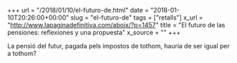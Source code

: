 +++
url = "/2018/01/10/el-futuro-de.html"
date = "2018-01-10T20:26:00+00:00"
slug = "el-futuro-de"
tags = ["retalls"]
x_url = "http://www.lapaginadefinitiva.com/aboix/?p=1457"
title = "El futuro de las pensiones: reflexiones y una propuesta"
x_source = ""
+++


La pensió del futur, pagada pels impostos de tothom, hauria de ser igual per a tothom?

